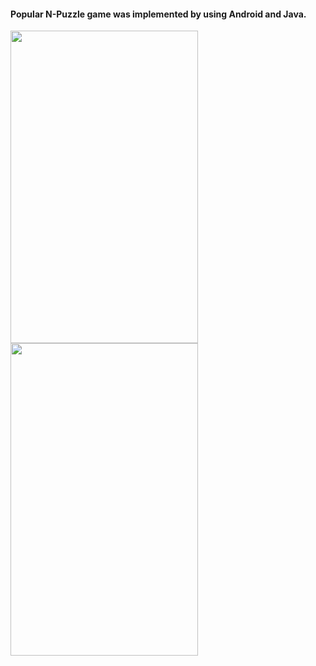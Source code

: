 #### Popular N-Puzzle game was implemented by using Android and Java.

<img  width="300" height="500" src="https://github.com/akifkartal03/Game-Coding-in-Various-Environment/blob/master/NPuzzle%20Game%20with%20Android/screenshots/1.JPG">

<img  width="300" height="500" src="https://github.com/akifkartal03/Game-Coding-in-Various-Environment/blob/master/NPuzzle%20Game%20with%20Android/screenshots/3.JPG">


